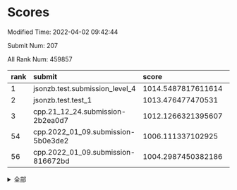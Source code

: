 # Scores

Modified Time: 2022-04-02 09:42:44

Submit Num: 207

All Rank Num: 459857

| rank |               submit               |       score        |       sigma        | pk_num |
| :--- | :--------------------------------- | :----------------- | :----------------- | :----- |
| 1    | jsonzb.test.submission_level_4     | 1014.5487817611614 | 0.8318112423124573 | 8886   |
| 2    | jsonzb.test.test_1                 | 1013.476477470531  | 0.8088014006465046 | 8891   |
| 3    | cpp.21_12_24.submission-2b2ea0d7   | 1012.1266321395607 | 0.7631198489156185 | 8885   |
| 54   | cpp.2022_01_09.submission-5b0e3de2 | 1006.111337102925  | 0.7385496191920314 | 8885   |
| 56   | cpp.2022_01_09.submission-816672bd | 1004.2987450382186 | 0.7304048929722053 | 8889   |


<details>
<summary>全部</summary>

| rank |                 submit                 |       score        |       sigma        | pk_num |
| :--- | :------------------------------------- | :----------------- | :----------------- | :----- |
| 1    | jsonzb.test.submission_level_4         | 1014.5487817611614 | 0.8318112423124573 | 8886   |
| 2    | jsonzb.test.test_1                     | 1013.476477470531  | 0.8088014006465046 | 8891   |
| 3    | cpp.21_12_24.submission-2b2ea0d7       | 1012.1266321395607 | 0.7631198489156185 | 8885   |
| 4    | gobigger.level_3.submission_level_3_31 | 1011.468582358689  | 0.7764259835668018 | 8887   |
| 5    | gobigger.level_3.submission_level_3_19 | 1011.1392724396583 | 0.7579255666510548 | 8885   |
| 6    | gobigger.level_3.submission_level_3_47 | 1011.093497963266  | 0.7682917495065094 | 8887   |
| 7    | gobigger.level_3.submission_level_3_15 | 1011.0828209278325 | 0.7796024725040955 | 8891   |
| 8    | gobigger.level_3.submission_level_3_39 | 1011.0320428882596 | 0.7769730615063333 | 8881   |
| 9    | gobigger.level_3.submission_level_3_23 | 1010.989624779954  | 0.7837959857981064 | 8887   |
| 10   | gobigger.level_3.submission_level_3_16 | 1010.9637517850214 | 0.7649927889984616 | 8887   |
| 11   | gobigger.level_3.submission_level_3_9  | 1010.8817485053518 | 0.7963085685918327 | 8888   |
| 12   | gobigger.level_3.submission_level_3_13 | 1010.7007565046586 | 0.7633256970616379 | 8882   |
| 13   | gobigger.level_3.submission_level_3_35 | 1010.6505028717454 | 0.7758857832482685 | 8887   |
| 14   | gobigger.level_3.submission_level_3_37 | 1010.5338887834495 | 0.7807119826936758 | 8886   |
| 15   | gobigger.level_3.submission_level_3_5  | 1010.5022199522879 | 0.7541863681467621 | 8881   |
| 16   | gobigger.level_3.submission_level_3_10 | 1010.4905268576523 | 0.7442162915383176 | 8889   |
| 17   | gobigger.level_3.submission_level_3_41 | 1010.4768382424284 | 0.7535309011512522 | 8882   |
| 18   | gobigger.level_3.submission_level_3_24 | 1010.4400273023383 | 0.769713170108896  | 8881   |
| 19   | gobigger.level_3.submission_level_3_1  | 1010.4290139081526 | 0.7776601573051067 | 8881   |
| 20   | gobigger.level_3.submission_level_3_34 | 1010.3473490020316 | 0.7546470345841502 | 8886   |
| 21   | gobigger.level_3.submission_level_3_26 | 1010.3462778069901 | 0.7723668053425605 | 8891   |
| 22   | gobigger.level_3.submission_level_3_40 | 1010.3419495192342 | 0.7527093883903292 | 8888   |
| 23   | gobigger.level_3.submission_level_3_4  | 1010.2999359137157 | 0.7754788990159732 | 8884   |
| 24   | gobigger.level_3.submission_level_3_7  | 1010.2525515788745 | 0.7640148591973599 | 8887   |
| 25   | gobigger.level_3.submission_level_3_17 | 1010.1784534224003 | 0.7743448902647887 | 8884   |
| 26   | gobigger.level_3.submission_level_3_38 | 1010.0748726548109 | 0.742095229999167  | 8892   |
| 27   | gobigger.level_3.submission_level_3_28 | 1009.9866197545268 | 0.7499276343285839 | 8886   |
| 28   | gobigger.level_3.submission_level_3_48 | 1009.9426421631838 | 0.7546219253659406 | 8883   |
| 29   | gobigger.level_3.submission_level_3_46 | 1009.857118206434  | 0.7539876127623761 | 8885   |
| 30   | gobigger.level_3.submission_level_3_27 | 1009.7665762377069 | 0.7414138885996642 | 8883   |
| 31   | gobigger.level_3.submission_level_3_20 | 1009.7225281996625 | 0.7387462542636787 | 8884   |
| 32   | gobigger.level_3.submission_level_3_14 | 1009.6571963176444 | 0.7459088944638134 | 8887   |
| 33   | gobigger.level_3.submission_level_3_42 | 1009.6398310274236 | 0.7523562403521424 | 8886   |
| 34   | gobigger.level_3.submission_level_3_6  | 1009.6109626752037 | 0.7525906199812843 | 8881   |
| 35   | gobigger.level_3.submission_level_3_8  | 1009.5795113698698 | 0.7391159751768397 | 8890   |
| 36   | gobigger.level_3.submission_level_3_45 | 1009.5598831140744 | 0.7483751866173074 | 8889   |
| 37   | gobigger.level_3.submission_level_3_18 | 1009.5358050946589 | 0.7704265885140009 | 8884   |
| 38   | gobigger.level_3.submission_level_3_30 | 1009.501288705475  | 0.7450115265096761 | 8891   |
| 39   | gobigger.level_3.submission_level_3_33 | 1009.4745305887492 | 0.7337697399736038 | 8889   |
| 40   | gobigger.level_3.submission_level_3_36 | 1009.4529403379829 | 0.7748261774004787 | 8883   |
| 41   | gobigger.level_3.submission_level_3_25 | 1009.4127216582366 | 0.7491536861061062 | 8884   |
| 42   | gobigger.level_3.submission_level_3_43 | 1009.387288090935  | 0.7691616133607826 | 8887   |
| 43   | gobigger.level_3.submission_level_3_49 | 1009.3706552159782 | 0.7618642749068059 | 8890   |
| 44   | gobigger.level_3.submission_level_3_29 | 1009.2333008225005 | 0.7333655661102008 | 8885   |
| 45   | gobigger.level_3.submission_level_3_44 | 1009.1905569478787 | 0.7618245339394292 | 8883   |
| 46   | gobigger.level_3.submission_level_3_2  | 1009.1662042772227 | 0.7615413457081059 | 8888   |
| 47   | gobigger.level_3.submission_level_3_11 | 1009.0988770057871 | 0.7553743835156256 | 8886   |
| 48   | gobigger.level_3.submission_level_3_3  | 1008.9808180150795 | 0.7613052819451166 | 8886   |
| 49   | gobigger.level_3.submission_level_3_21 | 1008.9630932308302 | 0.7531896754089297 | 8891   |
| 50   | gobigger.level_3.submission_level_3_12 | 1008.8924548762941 | 0.7655520515422963 | 8882   |
| 51   | gobigger.level_3.submission_level_3_32 | 1008.8625731462095 | 0.7464266899884442 | 8888   |
| 52   | gobigger.level_3.submission_level_3_0  | 1008.8506232463351 | 0.7569493939464987 | 8890   |
| 53   | gobigger.level_3.submission_level_3_22 | 1008.1361946246518 | 0.7398550938544463 | 8885   |
| 54   | cpp.2022_01_09.submission-5b0e3de2     | 1006.111337102925  | 0.7385496191920314 | 8885   |
| 55   | gobigger.level_1.submission_level_1_10 | 1004.428067348639  | 0.7113097929337916 | 8886   |
| 56   | cpp.2022_01_09.submission-816672bd     | 1004.2987450382186 | 0.7304048929722053 | 8889   |
| 57   | gobigger.level_1.submission_level_1_36 | 1004.2842507988405 | 0.7145453054522712 | 8885   |
| 58   | gobigger.level_1.submission_level_1_9  | 1004.2833454547658 | 0.7151046754236627 | 8887   |
| 59   | gobigger.level_1.submission_level_1_20 | 1004.2803067805303 | 0.716554847274783  | 8886   |
| 60   | gobigger.level_1.submission_level_1_17 | 1004.1911594707789 | 0.7086720821860749 | 8885   |
| 61   | gobigger.level_1.submission_level_1_35 | 1004.1438479265817 | 0.7083850046178067 | 8887   |
| 62   | gobigger.level_1.submission_level_1_7  | 1004.0976746871283 | 0.7252195062421508 | 8885   |
| 63   | gobigger.level_1.submission_level_1_28 | 1004.0412250504779 | 0.7122290349897397 | 8887   |
| 64   | gobigger.level_1.submission_level_1_49 | 1003.9484106490318 | 0.7141902562562873 | 8891   |
| 65   | gobigger.level_1.submission_level_1_26 | 1003.7643974152953 | 0.7157436981350457 | 8889   |
| 66   | gobigger.level_1.submission_level_1_11 | 1003.7362149036325 | 0.7115767381521068 | 8889   |
| 67   | gobigger.level_1.submission_level_1_41 | 1003.6727464336751 | 0.71540033083695   | 8882   |
| 68   | gobigger.level_1.submission_level_1_38 | 1003.6559803420555 | 0.7167262478460554 | 8890   |
| 69   | gobigger.level_1.submission_level_1_29 | 1003.6454123839547 | 0.7360991538868535 | 8885   |
| 70   | gobigger.level_1.submission_level_1_2  | 1003.6283827522825 | 0.7198676999512654 | 8887   |
| 71   | gobigger.level_1.submission_level_1_0  | 1003.5839433505535 | 0.7093892440884365 | 8888   |
| 72   | gobigger.level_1.submission_level_1_6  | 1003.5774171257722 | 0.7156308199114733 | 8889   |
| 73   | gobigger.level_1.submission_level_1_5  | 1003.5555350454568 | 0.7081846337478324 | 8882   |
| 74   | gobigger.level_1.submission_level_1_37 | 1003.4577367444699 | 0.7163650408023483 | 8887   |
| 75   | gobigger.level_1.submission_level_1_3  | 1003.451613183719  | 0.7100321983548064 | 8889   |
| 76   | gobigger.level_1.submission_level_1_44 | 1003.4320175098543 | 0.7096222259544324 | 8881   |
| 77   | gobigger.level_1.submission_level_1_18 | 1003.4170829967538 | 0.7120013504262799 | 8886   |
| 78   | gobigger.level_1.submission_level_1_31 | 1003.32779051173   | 0.7242617097814413 | 8883   |
| 79   | gobigger.level_1.submission_level_1_40 | 1003.2941135007804 | 0.7204944409547314 | 8884   |
| 80   | gobigger.level_1.submission_level_1_43 | 1003.2621157088696 | 0.711535889810738  | 8884   |
| 81   | gobigger.level_1.submission_level_1_4  | 1003.2478081183141 | 0.7215259782671924 | 8881   |
| 82   | gobigger.level_1.submission_level_1_30 | 1003.1788241431873 | 0.7078567113153004 | 8884   |
| 83   | gobigger.level_1.submission_level_1_42 | 1003.1456829089375 | 0.7127899870540487 | 8885   |
| 84   | gobigger.level_1.submission_level_1_34 | 1003.1339513866071 | 0.706909251709838  | 8888   |
| 85   | gobigger.level_1.submission_level_1_24 | 1003.114253149958  | 0.7195422811685209 | 8888   |
| 86   | gobigger.level_1.submission_level_1_32 | 1003.0539319312869 | 0.7106199438981934 | 8884   |
| 87   | gobigger.level_1.submission_level_1_46 | 1003.0390975560175 | 0.7114715839772487 | 8882   |
| 88   | gobigger.level_1.submission_level_1_39 | 1003.027046889241  | 0.720500237277633  | 8886   |
| 89   | gobigger.level_1.submission_level_1_23 | 1002.9456213458183 | 0.7070416092567142 | 8887   |
| 90   | gobigger.level_1.submission_level_1_45 | 1002.8510424036814 | 0.7133933600384049 | 8890   |
| 91   | gobigger.level_1.submission_level_1_12 | 1002.7440454110327 | 0.7101407036845259 | 8886   |
| 92   | gobigger.level_1.submission_level_1_27 | 1002.743218104971  | 0.7096757188735756 | 8886   |
| 93   | gobigger.level_1.submission_level_1_13 | 1002.7340669766672 | 0.7103536130861385 | 8890   |
| 94   | gobigger.level_1.submission_level_1_33 | 1002.6842201641872 | 0.7100369796476107 | 8885   |
| 95   | gobigger.level_1.submission_level_1_14 | 1002.6625066474752 | 0.7141921536161122 | 8885   |
| 96   | gobigger.level_1.submission_level_1_22 | 1002.6263768128473 | 0.7068949513024442 | 8887   |
| 97   | gobigger.level_1.submission_level_1_19 | 1002.6009961956341 | 0.7041328234806333 | 8885   |
| 98   | gobigger.level_1.submission_level_1_48 | 1002.5789343819446 | 0.7151350941124155 | 8891   |
| 99   | gobigger.level_1.submission_level_1_21 | 1002.549197960919  | 0.7151208286721449 | 8888   |
| 100  | gobigger.level_1.submission_level_1_47 | 1002.5208646977233 | 0.7134661350814554 | 8887   |
| 101  | gobigger.level_1.submission_level_1_16 | 1002.5037054596945 | 0.7115297471136691 | 8885   |
| 102  | gobigger.level_1.submission_level_1_1  | 1002.4665484688667 | 0.7153589479748701 | 8884   |
| 103  | gobigger.level_1.submission_level_1_15 | 1002.3781394190269 | 0.721174912993553  | 8885   |
| 104  | gobigger.level_1.submission_level_1_25 | 1002.3177169944685 | 0.7138995005482391 | 8889   |
| 105  | gobigger.level_1.submission_level_1_8  | 1002.0507649468113 | 0.7060845523807795 | 8889   |
| 106  | gobigger.random.submission_random_32   | 997.8370219083571  | 0.7061981868946322 | 8882   |
| 107  | gobigger.random.submission_random_35   | 997.403354036781   | 0.7041861912332487 | 8882   |
| 108  | gobigger.random.submission_random_29   | 997.2526874259355  | 0.7063810243338827 | 8882   |
| 109  | gobigger.random.submission_random_8    | 996.7815739138586  | 0.7140843040454277 | 8887   |
| 110  | gobigger.random.submission_random_9    | 996.7633973396462  | 0.7140659795047049 | 8884   |
| 111  | gobigger.random.submission_random_10   | 996.6490120811332  | 0.7141079047920783 | 8883   |
| 112  | gobigger.random.submission_random_48   | 996.6450372524438  | 0.7081394166035134 | 8889   |
| 113  | gobigger.random.submission_random_23   | 996.6201033041266  | 0.7055260721010027 | 8885   |
| 114  | gobigger.random.submission_random_38   | 996.604926498084   | 0.707038343902053  | 8890   |
| 115  | gobigger.random.submission_random_4    | 996.6014754658629  | 0.7033226238658883 | 8883   |
| 116  | gobigger.random.submission_random_11   | 996.5682143387214  | 0.7122263398415452 | 8881   |
| 117  | gobigger.random.submission_random_1    | 996.4511268326903  | 0.7162667760761879 | 8884   |
| 118  | gobigger.random.submission_random_49   | 996.436177470643   | 0.7153029056378273 | 8882   |
| 119  | gobigger.random.submission_random_25   | 996.4248084317702  | 0.7116293170453025 | 8887   |
| 120  | gobigger.random.submission_random_30   | 996.4197380250063  | 0.71524692052501   | 8891   |
| 121  | gobigger.random.submission_random_21   | 996.4187941639685  | 0.712536249467337  | 8886   |
| 122  | gobigger.random.submission_random_31   | 996.4151154874015  | 0.6969475695294584 | 8882   |
| 123  | gobigger.random.submission_random_36   | 996.3777218635234  | 0.7005879867064437 | 8884   |
| 124  | gobigger.random.submission_random_2    | 996.3678517397398  | 0.707283616514343  | 8886   |
| 125  | gobigger.random.submission_random_44   | 996.330850139927   | 0.7029605863842315 | 8887   |
| 126  | gobigger.random.submission_random_26   | 996.2698825154222  | 0.7068774863372624 | 8881   |
| 127  | gobigger.random.submission_random_37   | 996.1839682727591  | 0.7053608764596166 | 8890   |
| 128  | gobigger.random.submission_random_41   | 996.1642000254293  | 0.7176441858020293 | 8887   |
| 129  | gobigger.random.submission_random_6    | 996.138841698354   | 0.704883236723162  | 8886   |
| 130  | gobigger.random.submission_random_17   | 996.1347551019288  | 0.7040996751146907 | 8891   |
| 131  | gobigger.random.submission_random_33   | 996.0490489879795  | 0.7060756758738788 | 8886   |
| 132  | gobigger.random.submission_random_12   | 996.0221054584629  | 0.7197776260235801 | 8880   |
| 133  | gobigger.random.submission_random_24   | 995.9763318662691  | 0.7144810503232671 | 8886   |
| 134  | gobigger.random.submission_random_46   | 995.9191236953365  | 0.718406274879484  | 8888   |
| 135  | gobigger.random.submission_random_28   | 995.8943112910358  | 0.7092996049756719 | 8890   |
| 136  | gobigger.random.submission_random_43   | 995.8574287057261  | 0.7146556896019347 | 8886   |
| 137  | gobigger.random.submission_random_34   | 995.8208630138291  | 0.712791593204806  | 8887   |
| 138  | gobigger.random.submission_random_22   | 995.7933439701166  | 0.7204097245299274 | 8883   |
| 139  | gobigger.random.submission_random_5    | 995.768307145442   | 0.7071109678557338 | 8883   |
| 140  | gobigger.random.submission_random_27   | 995.7230485750241  | 0.7139018471607979 | 8883   |
| 141  | gobigger.random.submission_random_13   | 995.7171402916097  | 0.7185586195940302 | 8887   |
| 142  | gobigger.random.submission_random_15   | 995.6784347872366  | 0.7113878760003219 | 8889   |
| 143  | gobigger.random.submission_random_39   | 995.6709469636422  | 0.7114686475135982 | 8886   |
| 144  | gobigger.random.submission_random_7    | 995.6624439962828  | 0.7159102108287478 | 8887   |
| 145  | gobigger.random.submission_random_0    | 995.555936137195   | 0.7071028703165044 | 8891   |
| 146  | gobigger.random.submission_random_3    | 995.5287707043121  | 0.7294139211993248 | 8889   |
| 147  | gobigger.random.submission_random_20   | 995.4663315725879  | 0.716588851642746  | 8887   |
| 148  | gobigger.random.submission_random_45   | 995.4548687487994  | 0.7068360983193893 | 8889   |
| 149  | gobigger.random.submission_random_14   | 995.4460084100452  | 0.7111943306837281 | 8886   |
| 150  | gobigger.random.submission_random_18   | 995.427770547578   | 0.7137683647311452 | 8888   |
| 151  | gobigger.random.submission_random_16   | 995.3680540266414  | 0.7070887957833584 | 8889   |
| 152  | gobigger.random.submission_random_47   | 995.367566682732   | 0.6939428880264639 | 8885   |
| 153  | gobigger.random.submission_random_40   | 995.2326632062042  | 0.7159878698270477 | 8886   |
| 154  | gobigger.random.submission_random_42   | 995.1399984610882  | 0.7127630666788713 | 8883   |
| 155  | gobigger.random.submission_random_19   | 995.1118371398561  | 0.7144555403905011 | 8887   |
| 156  | gobigger.level_2.submission_level_2_36 | 994.4088878479353  | 0.732962703672649  | 8888   |
| 157  | gobigger.level_2.submission_level_2_35 | 993.9749337940465  | 0.7388586531774445 | 8885   |
| 158  | gobigger.level_2.submission_level_2_43 | 993.9180232758712  | 0.7227729823587395 | 8880   |
| 159  | gobigger.level_2.submission_level_2_13 | 993.8444578986508  | 0.7373691906332441 | 8881   |
| 160  | gobigger.level_2.submission_level_2_4  | 993.2044757548214  | 0.7469084951530954 | 8887   |
| 161  | gobigger.level_2.submission_level_2_27 | 993.1312552639192  | 0.7398315105406795 | 8886   |
| 162  | gobigger.level_2.submission_level_2_6  | 992.9681637045511  | 0.7376130559870799 | 8889   |
| 163  | gobigger.level_2.submission_level_2_16 | 992.9464031165871  | 0.7311529229394249 | 8888   |
| 164  | gobigger.level_2.submission_level_2_32 | 992.8091795114967  | 0.7532451542797792 | 8890   |
| 165  | gobigger.level_2.submission_level_2_40 | 992.7004609459557  | 0.7312149637045057 | 8886   |
| 166  | gobigger.level_2.submission_level_2_31 | 992.6730386246045  | 0.7332244593240226 | 8886   |
| 167  | gobigger.level_2.submission_level_2_41 | 992.6460678074047  | 0.7412999468611109 | 8888   |
| 168  | gobigger.level_2.submission_level_2_38 | 992.6394612810686  | 0.7479746387334598 | 8884   |
| 169  | gobigger.level_2.submission_level_2_10 | 992.635683784819   | 0.7351976632127083 | 8886   |
| 170  | gobigger.level_2.submission_level_2_49 | 992.6299588450908  | 0.7555455810380001 | 8885   |
| 171  | gobigger.level_2.submission_level_2_47 | 992.5623582810478  | 0.7492599378139485 | 8886   |
| 172  | gobigger.level_2.submission_level_2_8  | 992.5190470174005  | 0.7388077153401885 | 8886   |
| 173  | gobigger.level_2.submission_level_2_11 | 992.4653568112436  | 0.7394853771666761 | 8885   |
| 174  | gobigger.level_2.submission_level_2_46 | 992.3749670979283  | 0.7339705539214703 | 8888   |
| 175  | gobigger.level_2.submission_level_2_37 | 992.358114749471   | 0.7552132137968203 | 8884   |
| 176  | gobigger.level_2.submission_level_2_28 | 992.330300620512   | 0.7442987034403347 | 8886   |
| 177  | gobigger.level_2.submission_level_2_14 | 992.2966834237168  | 0.7362089030882903 | 8890   |
| 178  | gobigger.level_2.submission_level_2_20 | 992.2940523873117  | 0.758058645003458  | 8891   |
| 179  | gobigger.level_2.submission_level_2_0  | 992.271179834698   | 0.7352021964074917 | 8886   |
| 180  | gobigger.level_2.submission_level_2_19 | 992.2481024785681  | 0.7482716461613055 | 8891   |
| 181  | gobigger.level_2.submission_level_2_7  | 992.2392653219711  | 0.725051256054442  | 8884   |
| 182  | gobigger.level_2.submission_level_2_30 | 992.2351701673551  | 0.7505164617083112 | 8887   |
| 183  | gobigger.level_2.submission_level_2_1  | 992.2137988307804  | 0.7611462238241056 | 8890   |
| 184  | gobigger.level_2.submission_level_2_44 | 992.0692812532486  | 0.7438610352026775 | 8885   |
| 185  | gobigger.level_2.submission_level_2_24 | 992.0350766157818  | 0.7541236462797125 | 8891   |
| 186  | gobigger.level_2.submission_level_2_5  | 992.014841116449   | 0.7422703704618944 | 8886   |
| 187  | gobigger.level_2.submission_level_2_23 | 991.963286288737   | 0.7544013250297785 | 8880   |
| 188  | gobigger.level_2.submission_level_2_25 | 991.765306158314   | 0.7465466778623558 | 8885   |
| 189  | gobigger.level_2.submission_level_2_21 | 991.7617309989326  | 0.7584892541701838 | 8881   |
| 190  | gobigger.level_2.submission_level_2_34 | 991.7202688044375  | 0.7593497397376805 | 8888   |
| 191  | gobigger.level_2.submission_level_2_15 | 991.7085949137471  | 0.7663893515804806 | 8886   |
| 192  | gobigger.level_2.submission_level_2_12 | 991.6030577584828  | 0.7674666280885388 | 8885   |
| 193  | gobigger.level_2.submission_level_2_29 | 991.337081109287   | 0.7475395519583136 | 8889   |
| 194  | gobigger.level_2.submission_level_2_48 | 991.3227984861103  | 0.761583363499368  | 8890   |
| 195  | gobigger.level_2.submission_level_2_3  | 991.1223849588223  | 0.7484838343613878 | 8890   |
| 196  | gobigger.level_2.submission_level_2_2  | 991.0982452153368  | 0.7587079532332706 | 8882   |
| 197  | gobigger.level_2.submission_level_2_18 | 990.932953700935   | 0.7536468415382667 | 8884   |
| 198  | gobigger.level_2.submission_level_2_17 | 990.8839548320728  | 0.7662383519339244 | 8886   |
| 199  | gobigger.level_2.submission_level_2_22 | 990.8410012154177  | 0.7461428630375712 | 8888   |
| 200  | gobigger.level_2.submission_level_2_45 | 990.8057977412402  | 0.7426177541951459 | 8890   |
| 201  | gobigger.level_2.submission_level_2_33 | 990.7876125826946  | 0.7636779559038027 | 8887   |
| 202  | gobigger.level_2.submission_level_2_39 | 990.7311710367165  | 0.7490203367967068 | 8886   |
| 203  | gobigger.level_2.submission_level_2_26 | 990.630251538112   | 0.7819101404509341 | 8888   |
| 204  | gobigger.level_2.submission_level_2_42 | 990.1895020866178  | 0.7616755054742603 | 8884   |
| 205  | gobigger.level_2.submission_level_2_9  | 989.9576127893956  | 0.7727918623822662 | 8882   |
| 206  | gobigger.none.submission_none_0        | 977.42697796374    | 1.4267986130723225 | 8888   |
| 207  | gobigger.none.submission_none_1        | 974.1802977899218  | 1.773233658024648  | 8887   |

</details>